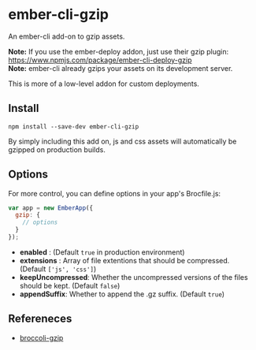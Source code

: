 # ember-cli-gzip

An ember-cli add-on to gzip assets.  

**Note:** If you use the ember-deploy addon, just use their gzip plugin: https://www.npmjs.com/package/ember-cli-deploy-gzip  
**Note:** ember-cli already gzips your assets on its development server.  

This is more of a low-level addon for custom deployments.

## Install
```
npm install --save-dev ember-cli-gzip
```

By simply including this add on, js and css assets will automatically be gzipped on production builds.

## Options

For more control, you can define options in your app's Brocfile.js:

```js
var app = new EmberApp({
  gzip: {
    // options
  }
});
```

- **enabled** : (Default `true` in production environment)
- **extensions** : Array of file extentions that should be compressed. (Default `['js', 'css']`)
- **keepUncompressed**: Whether the uncompressed versions of the files should be kept. (Default `false`)
- **appendSuffix**: Whether to append the .gz suffix. (Default `true`)

## Refereneces
- [broccoli-gzip](https://github.com/salsify/broccoli-gzip)
